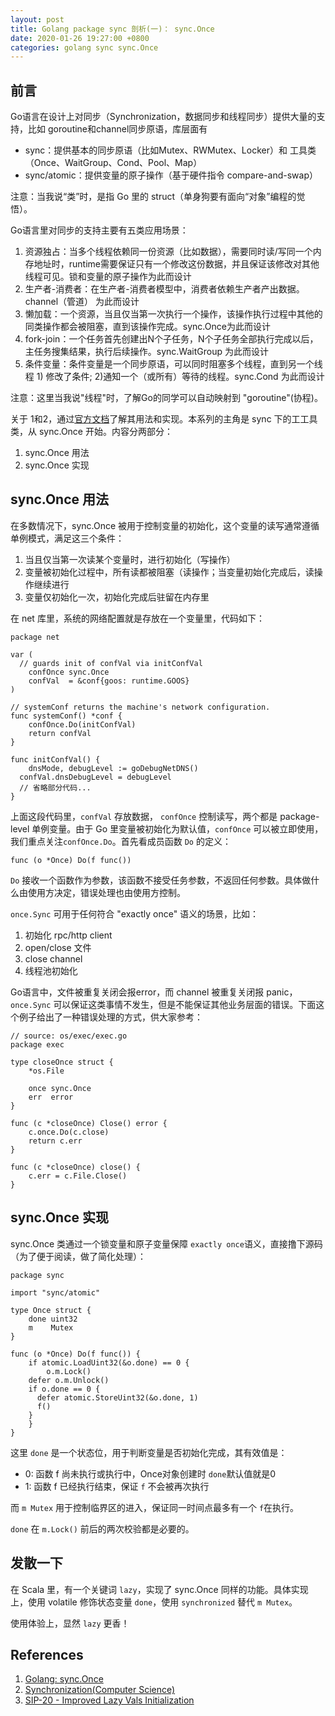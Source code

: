 ```yaml
---
layout: post
title: Golang package sync 剖析(一)： sync.Once
date: 2020-01-26 19:27:00 +0800
categories: golang sync sync.Once
---
```


## 前言

Go语言在设计上对同步（Synchronization，数据同步和线程同步）提供大量的支持，比如 goroutine和channel同步原语，库层面有

- sync：提供基本的同步原语（比如Mutex、RWMutex、Locker）和 工具类（Once、WaitGroup、Cond、Pool、Map）
- sync/atomic：提供变量的原子操作（基于硬件指令 compare-and-swap）

注意：当我说“类”时，是指 Go 里的 struct（单身狗要有面向“对象”编程的觉悟）。

Go语言里对同步的支持主要有五类应用场景：

1. 资源独占：当多个线程依赖同一份资源（比如数据），需要同时读/写同一个内存地址时，runtime需要保证只有一个修改这份数据，并且保证该修改对其他线程可见。锁和变量的原子操作为此而设计
2. 生产者-消费者：在生产者-消费者模型中，消费者依赖生产者产出数据。 channel（管道） 为此而设计
3. 懒加载：一个资源，当且仅当第一次执行一个操作，该操作执行过程中其他的同类操作都会被阻塞，直到该操作完成。sync.Once为此而设计
4. fork-join：一个任务首先创建出N个子任务，N个子任务全部执行完成以后，主任务搜集结果，执行后续操作。sync.WaitGroup 为此而设计
5. 条件变量：条件变量是一个同步原语，可以同时阻塞多个线程，直到另一个线程 1) 修改了条件; 2)通知一个（或所有）等待的线程。sync.Cond 为此而设计

注意：这里当我说"线程"时，了解Go的同学可以自动映射到 "goroutine"(协程)。

关于 1和2，通过[官方文档](https://golang.org/pkg/sync/)了解其用法和实现。本系列的主角是 sync 下的工工具类，从 sync.Once 开始。内容分两部分：

1. sync.Once 用法
2. sync.Once 实现

## sync.Once 用法

在多数情况下，sync.Once 被用于控制变量的初始化，这个变量的读写通常遵循单例模式，满足这三个条件：
1. 当且仅当第一次读某个变量时，进行初始化（写操作）
2. 变量被初始化过程中，所有读都被阻塞（读操作；当变量初始化完成后，读操作继续进行
3. 变量仅初始化一次，初始化完成后驻留在内存里

在 net 库里，系统的网络配置就是存放在一个变量里，代码如下：

```golang
package net

var (
  // guards init of confVal via initConfVal
	confOnce sync.Once 
	confVal  = &conf{goos: runtime.GOOS}
)

// systemConf returns the machine's network configuration.
func systemConf() *conf {
	confOnce.Do(initConfVal)
	return confVal
}

func initConfVal() {
	dnsMode, debugLevel := goDebugNetDNS()
  confVal.dnsDebugLevel = debugLevel
  // 省略部分代码...
}
```

上面这段代码里，`confVal` 存放数据， `confOnce` 控制读写，两个都是 package-level 单例变量。由于 Go 里变量被初始化为默认值，`confOnce` 可以被立即使用，我们重点关注`confOnce.Do`。首先看成员函数 `Do` 的定义：

```golang
func (o *Once) Do(f func())
```

`Do` 接收一个函数作为参数，该函数不接受任务参数，不返回任何参数。具体做什么由使用方决定，错误处理也由使用方控制。

`once.Sync` 可用于任何符合 "exactly once" 语义的场景，比如：

1. 初始化 rpc/http client
2. open/close 文件
3. close channel
4. 线程池初始化

Go语言中，文件被重复关闭会报error，而 channel 被重复关闭报 panic，`once.Sync` 可以保证这类事情不发生，但是不能保证其他业务层面的错误。下面这个例子给出了一种错误处理的方式，供大家参考：

```golang
// source: os/exec/exec.go
package exec

type closeOnce struct {
	*os.File

	once sync.Once
	err  error
}

func (c *closeOnce) Close() error {
	c.once.Do(c.close)
	return c.err
}

func (c *closeOnce) close() {
	c.err = c.File.Close()
}

```

## sync.Once 实现

sync.Once 类通过一个锁变量和原子变量保障 `exactly once`语义，直接撸下源码（为了便于阅读，做了简化处理）：

```golang
package sync

import "sync/atomic"

type Once struct {
	done uint32
	m    Mutex
}

func (o *Once) Do(f func()) {
	if atomic.LoadUint32(&o.done) == 0 {
		o.m.Lock()
    defer o.m.Unlock()
    if o.done == 0 {
      defer atomic.StoreUint32(&o.done, 1)
      f()
    }
	}
}
```

这里 `done` 是一个状态位，用于判断变量是否初始化完成，其有效值是：

- 0: 函数 f 尚未执行或执行中，Once对象创建时 `done`默认值就是0
- 1: 函数 f 已经执行结束，保证 `f` 不会被再次执行

而 `m Mutex` 用于控制临界区的进入，保证同一时间点最多有一个 `f`在执行。

`done` 在 `m.Lock()` 前后的两次校验都是必要的。


## 发散一下

在 Scala 里，有一个关键词 `lazy`，实现了 sync.Once 同样的功能。具体实现上，使用 volatile 修饰状态变量 `done`，使用 `synchronized` 替代 `m Mutex`。

使用体验上，显然 `lazy` 更香！


## References

1. [Golang: sync.Once](https://golang.org/pkg/sync/#Once)
2. [Synchronization(Computer Science)](https://en.wikipedia.org/wiki/Synchronization_(computer_science))
3. [SIP-20 - Improved Lazy Vals Initialization](http://scalajp.github.io/scala.github.com/sips/pending/improved-lazy-val-initialization.html)
